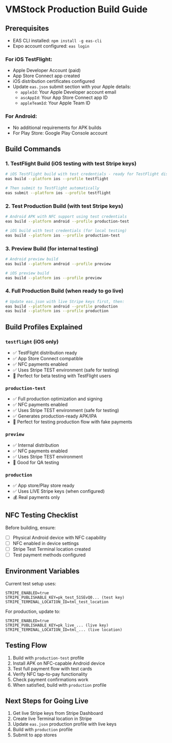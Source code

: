 # VMStock Production Build Guide

## Prerequisites
- EAS CLI installed: `npm install -g eas-cli`
- Expo account configured: `eas login`

### For iOS TestFlight:
- Apple Developer Account (paid)
- App Store Connect app created
- iOS distribution certificates configured
- Update `eas.json` submit section with your Apple details:
  - `appleId`: Your Apple Developer account email
  - `ascAppId`: Your App Store Connect app ID 
  - `appleTeamId`: Your Apple Team ID

### For Android:
- No additional requirements for APK builds
- For Play Store: Google Play Console account

## Build Commands

### 1. TestFlight Build (iOS testing with test Stripe keys)
```bash
# iOS TestFlight build with test credentials - ready for TestFlight distribution
eas build --platform ios --profile testflight

# Then submit to TestFlight automatically
eas submit --platform ios --profile testflight
```

### 2. Test Production Build (with test Stripe keys)
```bash
# Android APK with NFC support using test credentials
eas build --platform android --profile production-test

# iOS build with test credentials (for local testing)
eas build --platform ios --profile production-test
```

### 3. Preview Build (for internal testing)
```bash
# Android preview build
eas build --platform android --profile preview

# iOS preview build  
eas build --platform ios --profile preview
```

### 4. Full Production Build (when ready to go live)
```bash
# Update eas.json with live Stripe keys first, then:
eas build --platform android --profile production
eas build --platform ios --profile production
```

## Build Profiles Explained

### `testflight` (iOS only)
- ✅ TestFlight distribution ready
- ✅ App Store Connect compatible
- ✅ NFC payments enabled  
- ✅ Uses Stripe TEST environment (safe for testing)
- 🧪 Perfect for beta testing with TestFlight users

### `production-test`
- ✅ Full production optimization and signing
- ✅ NFC payments enabled
- ✅ Uses Stripe TEST environment (safe for testing)
- ✅ Generates production-ready APK/IPA
- 🧪 Perfect for testing production flow with fake payments

### `preview`  
- ✅ Internal distribution
- ✅ NFC payments enabled
- ✅ Uses Stripe TEST environment
- 📱 Good for QA testing

### `production`
- ✅ App store/Play store ready
- ✅ Uses LIVE Stripe keys (when configured)
- 💰 Real payments only

## NFC Testing Checklist

Before building, ensure:
- [ ] Physical Android device with NFC capability
- [ ] NFC enabled in device settings
- [ ] Stripe Test Terminal location created
- [ ] Test payment methods configured

## Environment Variables

Current test setup uses:
```
STRIPE_ENABLED=true
STRIPE_PUBLISHABLE_KEY=pk_test_51SEvQ0... (test key)
STRIPE_TERMINAL_LOCATION_ID=tml_test_location
```

For production, update to:
```
STRIPE_ENABLED=true  
STRIPE_PUBLISHABLE_KEY=pk_live_... (live key)
STRIPE_TERMINAL_LOCATION_ID=tml_... (live location)
```

## Testing Flow

1. Build with `production-test` profile
2. Install APK on NFC-capable Android device
3. Test full payment flow with test cards
4. Verify NFC tap-to-pay functionality
5. Check payment confirmations work
6. When satisfied, build with `production` profile

## Next Steps for Going Live

1. Get live Stripe keys from Stripe Dashboard
2. Create live Terminal location in Stripe
3. Update `eas.json` production profile with live keys
4. Build with `production` profile
5. Submit to app stores